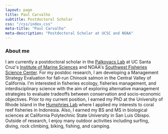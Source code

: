 ```yaml
---
layout: page
title: Paul Carvalho
subtitle: Postdoctoral Scholar
css: "/css/index.css"
meta-title: "Paul Carvalho"
meta-description: "Postdoctoral Scholar at UCSC and NOAA"
---
```


### About me

I am currently a postdoctoral scholar in the [Palkovacs Lab](https://palkovacs.eeb.ucsc.edu/) at UC Santa Cruz's [Institute of Marine Sciences](https://ims.ucsc.edu/) and NOAA's [Southwest Fisheries Science Center](https://www.fisheries.noaa.gov/about/southwest-fisheries-science-center). For my postdoc research, I am developing a Management Strategy Evaluation for fall-run Chinook salmon in the Central Valley of California. I'm interested in fisheries ecology, fisheries management, and interdisciplinary science with the aim of exploring alternative management strategies to evaluate tradeoffs between conservation and socio-economic objectives. Prior to my current position, I earned my PhD at the University of Rhode Island in the [Humphries Lab](http://ahumphrieslab.com/) where I applied my interests to coral reef fisheries in Indonesia. Also, I earned my BS and MS in biological sciences at California Polytechnic State University in San Luis Obispo. Outside of research, I enjoy many outdoor activities including surfing, diving, rock climbing, biking, fishing, and camping.
